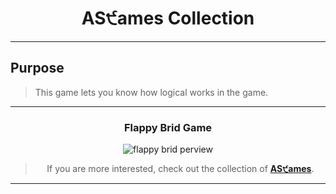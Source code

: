 <div align="center">

# AS੯ames Collection

<div>

---

<div align="center">

<div align="left">

## Purpose

> This game lets you know how logical works in the game.

---

</div>

### Flappy Brid Game

![flappy brid perview](assets/images/perview.gif "AS੯ames Collection")

</div>

> If you are more interested, check out the collection of [ **AS੯ames**](https://github.com/DSDmark/ASGames "AS੯ames Collection").

---
